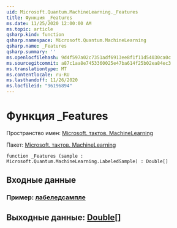 ```yaml
---
uid: Microsoft.Quantum.MachineLearning._Features
title: Функция _Features
ms.date: 11/25/2020 12:00:00 AM
ms.topic: article
qsharp.kind: function
qsharp.namespace: Microsoft.Quantum.MachineLearning
qsharp.name: _Features
qsharp.summary: ''
ms.openlocfilehash: 9d4f597a02c7351adf6913ee8f1f11d54030ca0c
ms.sourcegitcommit: a87c1aa8e7453360025e47ba614f25b02ea84ec3
ms.translationtype: MT
ms.contentlocale: ru-RU
ms.lasthandoff: 11/26/2020
ms.locfileid: "96196894"
---
```

# <a name="_features-function"></a>Функция _Features

Пространство имен: [Microsoft. тактов. MachineLearning](xref:Microsoft.Quantum.MachineLearning)

Пакет: [Microsoft. тактов. MachineLearning](https://nuget.org/packages/Microsoft.Quantum.MachineLearning)




```qsharp
function _Features (sample : Microsoft.Quantum.MachineLearning.LabeledSample) : Double[]
```


## <a name="input"></a>Входные данные

### <a name="sample--labeledsample"></a>Пример: [лабеледсампле](xref:Microsoft.Quantum.MachineLearning.LabeledSample)





## <a name="output--double"></a>Выходные данные: [Double](xref:microsoft.quantum.lang-ref.double)[]

